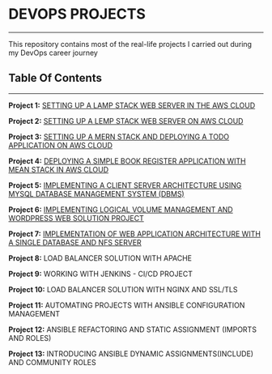 # **DEVOPS PROJECTS**
---

This repository contains most of the real-life projects I carried out during my DevOps career journey

## **Table Of Contents**
---

**Project 1:** [SETTING UP A LAMP STACK WEB SERVER IN THE AWS CLOUD](https://github.com/Amae69/devops-pbl/blob/5f11447cb0d8b07432700732b77ac6e871b12378/Project1.md)

**Project 2:** [SETTING UP A LEMP STACK WEB SERVER ON AWS CLOUD](https://github.com/Amae69/devops-pbl/blob/ffca33e2d73e94d478c0c8e96a4014ae73d58f69/Project2.md)

**Project 3:** [SETTING UP A MERN STACK AND DEPLOYING A TODO APPLICATION ON AWS CLOUD](https://github.com/Amae69/devops-pbl/blob/ffca33e2d73e94d478c0c8e96a4014ae73d58f69/Project3.md)

**Project 4:** [DEPLOYING A SIMPLE BOOK REGISTER APPLICATION WITH MEAN STACK IN AWS CLOUD](https://github.com/Amae69/devops-pbl/blob/ffca33e2d73e94d478c0c8e96a4014ae73d58f69/Project4.md)

**Project 5:** [IMPLEMENTING A CLIENT SERVER ARCHITECTURE USING MYSQL DATABASE MANAGEMENT SYSTEM (DBMS)](https://github.com/Amae69/devops-pbl/blob/80ea1d2ef8f4dcaf8548385903ed7cf131841801/Project5.md)

**Project 6:** [IMPLEMENTING LOGICAL VOLUME MANAGEMENT AND WORDPRESS WEB SOLUTION PROJECT](https://github.com/Amae69/devops-pbl/blob/1a70594a7cc5479ef54a8378de21f898436039cf/Project6.md)

**Project 7:** [IMPLEMENTATION OF WEB APPLICATION ARCHITECTURE WITH A SINGLE DATABASE AND NFS SERVER](https://github.com/Amae69/devops-pbl/blob/3b1deb5e885d96bfa2bc0e4c448bbf671448f82d/Project7.md)

**Project 8:** LOAD BALANCER SOLUTION WITH APACHE

**Project 9:** WORKING WITH JENKINS - CI/CD PROJECT

**Project 10:** LOAD BALANCER SOLUTION WITH NGINX AND SSL/TLS

**Project 11:** AUTOMATING PROJECTS WITH ANSIBLE CONFIGURATION MANAGEMENT

**Project 12:** ANSIBLE REFACTORING AND STATIC ASSIGNMENT (IMPORTS AND ROLES)

**Project 13:** INTRODUCING ANSIBLE DYNAMIC ASSIGNMENTS(INCLUDE) AND COMMUNITY ROLES
